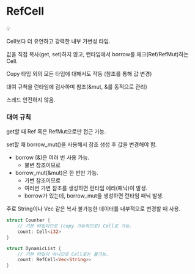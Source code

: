 # RefCell

<aside>
💡

Cell보다 더 유연하고 강력한 내부 가변성 타입.

값을 직접 복사(get, set)하지 않고, 런타임에서 borrow를 체크(Ref/RefMut)하는 Cell.

Copy 타입 외의 모든 타입에 대해서도 작동 (참조를 통해 값 변경)

대여 규칙을 런타임에 검사하며 참조(&mut, &를 동적으로 관리)

스레드 안전하지 않음.

</aside>

### 대여 규칙

get할 때 Ref 혹은 RefMut으로만 접근 가능.

set할 때 borrow_mut()을 사용해서 참조 생성 후 값을 변경해야 함.

- borrow (&)은 여러 번 사용 가능.
    - 불변 참조이므로
- borrow_mut(&mut)은 한 번만 가능.
    - 가변 참조이므로
    - 여러번 가변 참조를 생성하면 런타임 에러(패닉)이 발생.
    - borrow가 있는데, borrow_mut을 생성하면 런타임 패닉 발생.

주로 String이나 Vec<T> 같은 복사 불가능한 데이터를 내부적으로 변경할 때 사용.

```rust
struct Counter {
	// 기본 타입이므로 (copy 가능하므로) Cell로 가능.
	count: Cell<i32>
}
```

```rust
struct DynamicList {
	// 기본 타입이 아니므로 Cell로는 불가능.
	count: RefCell<Vec<String>>
}
```